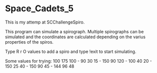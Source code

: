 # Space_Cadets_5

This is my attemp at SCChallengeSpiro.

This program can simulate a spirograph.
Multiple spirographs can be simulated and the coordinates are calculated depending on the varius properties of the spiros.

Type R r O values to add a spiro and type !exit to start simulating.

Some values for trying:
100 175 100 -
90 30 15 -
150 90 120 -
100 40 20 -
150 25 40 - 
150 90 45 - 
144 96 48
